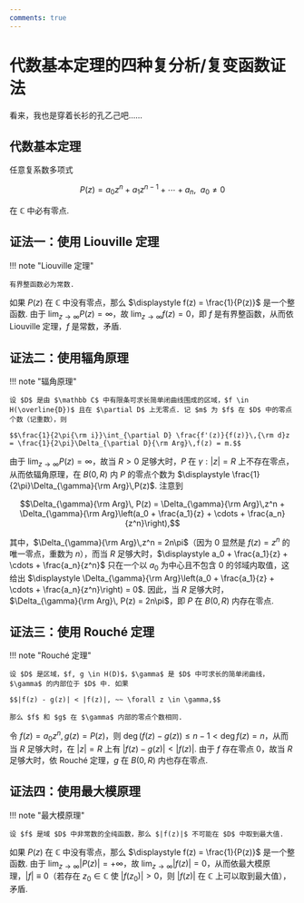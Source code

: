 ```yaml
---
comments: true
---
```


# 代数基本定理的四种复分析/复变函数证法

看来，我也是穿着长衫的孔乙己吧……

## 代数基本定理

任意复系数多项式

$$P(z) = a_0z^n + a_1z^{n - 1} + \cdots + a_n, ~~ a_0 \neq 0$$

在 $\mathbb C$ 中必有零点.

## 证法一：使用 Liouville 定理

!!! note "Liouville 定理"

    有界整函数必为常数.

如果 $P(z)$ 在 $\mathbb C$ 中没有零点，那么 $\displaystyle f(z) = \frac{1}{P(z)}$ 是一个整函数. 由于 $\displaystyle \lim_{z\to\infty} P(z) = \infty$，故 $\displaystyle \lim_{z\to\infty} f(z) = 0$，即 $f$ 是有界整函数，从而依 Liouville 定理，$f$ 是常数，矛盾.

## 证法二：使用辐角原理

!!! note "辐角原理"

    设 $D$ 是由 $\mathbb C$ 中有限条可求长简单闭曲线围成的区域，$f \in H(\overline{D})$ 且在 $\partial D$ 上无零点. 记 $m$ 为 $f$ 在 $D$ 中的零点个数（记重数），则
    
    $$\frac{1}{2\pi{\rm i}}\int_{\partial D} \frac{f'(z)}{f(z)}\,{\rm d}z = \frac{1}{2\pi}\Delta_{\partial D}{\rm Arg}\,f(z) = m.$$

由于 $\displaystyle \lim_{z\to\infty} P(z) = \infty$，故当 $R > 0$ 足够大时，$P$ 在 $\gamma: |z| = R$ 上不存在零点，从而依辐角原理，在 $B(0, R)$ 内 $P$ 的零点个数为 $\displaystyle \frac{1}{2\pi}\Delta_{\gamma}{\rm Arg}\,P(z)$. 注意到

$$\Delta_{\gamma}{\rm Arg}\, P(z) = \Delta_{\gamma}{\rm Arg}\,z^n + \Delta_{\gamma}{\rm Arg}\left(a_0 + \frac{a_1}{z} + \cdots + \frac{a_n}{z^n}\right),$$

其中，$\Delta_{\gamma}{\rm Arg}\,z^n = 2n\pi$（因为 $0$ 显然是 $f(z) = z^n$ 的唯一零点，重数为 $n$），而当 $R$ 足够大时，$\displaystyle a_0 + \frac{a_1}{z} + \cdots + \frac{a_n}{z^n}$ 只在一个以 $a_0$ 为中心且不包含 $0$ 的邻域内取值，这给出 $\displaystyle \Delta_{\gamma}{\rm Arg}\left(a_0 + \frac{a_1}{z} + \cdots + \frac{a_n}{z^n}\right) = 0$. 因此，当 $R$ 足够大时，$\Delta_{\gamma}{\rm Arg}\, P(z) = 2n\pi$，即 $P$ 在 $B(0, R)$ 内存在零点.

## 证法三：使用 Rouché 定理

!!! note "Rouché 定理"

    设 $D$ 是区域，$f, g \in H(D)$，$\gamma$ 是 $D$ 中可求长的简单闭曲线，$\gamma$ 的内部位于 $D$ 中. 如果

    $$|f(z) - g(z)| < |f(z)|, ~~ \forall z \in \gamma,$$

    那么 $f$ 和 $g$ 在 $\gamma$ 内部的零点个数相同.

令 $f(z) = a_0z^n, g(z) = P(z)$，则 $\deg \big(f(z) - g(z)\big) \leq n-1 < \deg f(z) = n$，从而当 $R$ 足够大时，在 $|z| = R$ 上有 $|f(z) - g(z)| < |f(z)|$. 由于 $f$ 存在零点 $0$，故当 $R$ 足够大时，依 Rouché 定理，$g$ 在 $B(0, R)$ 内也存在零点.

## 证法四：使用最大模原理

!!! note "最大模原理"

    设 $f$ 是域 $D$ 中非常数的全纯函数，那么 $|f(z)|$ 不可能在 $D$ 中取到最大值.

如果 $P(z)$ 在 $\mathbb C$ 中没有零点，那么 $\displaystyle f(z) = \frac{1}{P(z)}$ 是一个整函数. 由于 $\displaystyle \lim_{z\to\infty} |P(z)| = +\infty$，故 $\displaystyle \lim_{z\to\infty} |f(z)| = 0$，从而依最大模原理，$|f| \equiv 0$（若存在 $z_0 \in \mathbb C$ 使 $|f(z_0)| > 0$，则 $|f(z)|$ 在 $\mathbb C$ 上可以取到最大值），矛盾.
